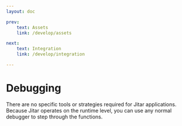 ```yaml
---
layout: doc

prev:
    text: Assets
    link: /develop/assets

next:
    text: Integration
    link: /develop/integration

---
```


# Debugging
There are no specific tools or strategies required for Jitar applications. Because Jitar operates on the runtime level, you can use any normal debugger to step through the functions.